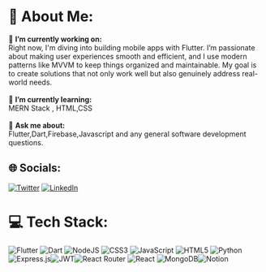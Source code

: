 # 💫 About Me:
🔭 **I’m currently working on:**  <br>Right now, I'm diving into building mobile apps with Flutter. I’m passionate about making user experiences smooth and efficient, and I use modern patterns like MVVM to keep things organized and maintainable. My goal is to create solutions that not only work well but also genuinely address real-world needs.<br><br>🌱 **I’m currently learning:**  <br> MERN Stack , HTML,CSS  <br><br>💬 **Ask me about:**  <br>Flutter,Dart,Firebase,Javascript and any general software development questions.<br>

## 🌐 Socials:
[![Twitter](https://img.shields.io/badge/Twitter-%231DA1F2.svg?logo=Twitter&logoColor=white)](https://x.com/Dev_Yadnesh) [![LinkedIn](https://img.shields.io/badge/LinkedIn-%230077B5.svg?logo=linkedin&logoColor=white)](https://www.linkedin.com/in/yadnesh-narawade) 

# 💻 Tech Stack:
![Flutter](https://img.shields.io/badge/Flutter-02569B?style=for-the-badge&logo=Flutter) ![Dart](https://img.shields.io/badge/Dart-00B4AB?style=for-the-badge&logo=dart&logoColor=white) ![NodeJS](https://img.shields.io/badge/node.js-6DA55F?style=for-the-badge&logo=node.js&logoColor=white) ![CSS3](https://img.shields.io/badge/css3-%231572B6.svg?style=for-the-badge&logo=css3&logoColor=white) ![JavaScript](https://img.shields.io/badge/javascript-%23323330.svg?style=for-the-badge&logo=javascript&logoColor=%23F7DF1E) ![HTML5](https://img.shields.io/badge/html5-%23E34F26.svg?style=for-the-badge&logo=html5&logoColor=white)  ![Python](https://img.shields.io/badge/python-3670A0?style=for-the-badge&logo=python&logoColor=ffdd54) ![Express.js](https://img.shields.io/badge/express.js-%23404d59.svg?style=for-the-badge&logo=express&logoColor=%2361DAFB)![JWT](https://img.shields.io/badge/JWT-black?style=for-the-badge&logo=JSON%20web%20tokens)![React Router](https://img.shields.io/badge/React_Router-CA4245?style=for-the-badge&logo=react-router&logoColor=white) ![React](https://img.shields.io/badge/react-%2320232a.svg?style=for-the-badge&logo=react&logoColor=%2361DAFB) ![MongoDB](https://img.shields.io/badge/MongoDB-%234ea94b.svg?style=for-the-badge&logo=mongodb&logoColor=white)![Notion](https://img.shields.io/badge/Notion-%23000000.svg?style=for-the-badge&logo=notion&logoColor=white)

<!-- Proudly created with GPRM ( https://gprm.itsvg.in ) -->
